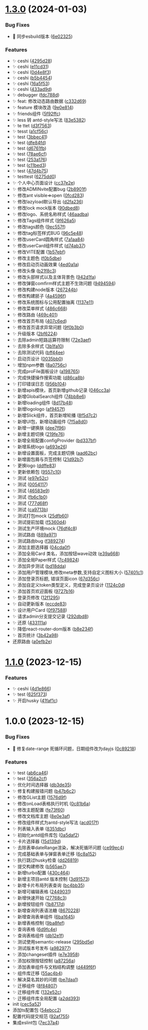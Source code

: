 # [1.3.0](https://github.com/anyone-yuren/react-antd-admin-pnpm/compare/v1.2.5...v1.3.0) (2024-01-03)


### Bug Fixes

* :bug: 同步esbuild版本 ([6e02325](https://github.com/anyone-yuren/react-antd-admin-pnpm/commit/6e02325f328d79cceb0b0df0418acde5c55df232))


### Features

* :sparkles: ceshi ([4295d28](https://github.com/anyone-yuren/react-antd-admin-pnpm/commit/4295d28af36c4b8a4e178229305abafc65f5a6db))
* :sparkles: ceshi ([e11cd31](https://github.com/anyone-yuren/react-antd-admin-pnpm/commit/e11cd31a86606a98b36c2cd34afe82aca33e2edc))
* :sparkles: ceshi ([0d4e8f3](https://github.com/anyone-yuren/react-antd-admin-pnpm/commit/0d4e8f3267141042f247a2759353f8642d43bbf9))
* :sparkles: ceshi ([b5b4454](https://github.com/anyone-yuren/react-antd-admin-pnpm/commit/b5b4454e4512517c220f406a9a95063e4b6edbb8))
* :sparkles: ceshi ([16a5f53](https://github.com/anyone-yuren/react-antd-admin-pnpm/commit/16a5f531aa47af4e565ceb3c6368dbf200941203))
* :sparkles: ceshi ([433ad9d](https://github.com/anyone-yuren/react-antd-admin-pnpm/commit/433ad9ddbd79a90e0328dcae75b7929bdd085c17))
* :sparkles: debugger ([fdc788d](https://github.com/anyone-yuren/react-antd-admin-pnpm/commit/fdc788df8c466be8567859832f5326489cd2683a))
* :sparkles: feat: 修改动态路由数据 ([c332d69](https://github.com/anyone-yuren/react-antd-admin-pnpm/commit/c332d69f87007671df2d04c17ea1ab67ae2a825a))
* :sparkles: feature 模块改造 ([9e0e814](https://github.com/anyone-yuren/react-antd-admin-pnpm/commit/9e0e81406c10fba8fabc66d0b7f9c06ae720f30e))
* :sparkles: friends组件 ([5f92ffc](https://github.com/anyone-yuren/react-antd-admin-pnpm/commit/5f92ffc1f79a1a73e09e894b0bc44dc421aa78cb))
* :sparkles: less 转 antd-style写法 ([83e5382](https://github.com/anyone-yuren/react-antd-admin-pnpm/commit/83e53825434d1abd673e58570c098769858fff0c))
* :sparkles: te ttet ([d3f7563](https://github.com/anyone-yuren/react-antd-admin-pnpm/commit/d3f7563e24cafc54496458fb5041c4c1d74b5327))
* :sparkles: tesst ([a1cf56c](https://github.com/anyone-yuren/react-antd-admin-pnpm/commit/a1cf56c8c4d2fe8bc021e2216f46b3b5d1aca41c))
* :sparkles: test ([3bbec41](https://github.com/anyone-yuren/react-antd-admin-pnpm/commit/3bbec41a96462e42bfa5794a768148be3f072ea4))
* :sparkles: test ([dfe84fd](https://github.com/anyone-yuren/react-antd-admin-pnpm/commit/dfe84fdec7950460572a8f6368d8de913f132774))
* :sparkles: test ([d6761fb](https://github.com/anyone-yuren/react-antd-admin-pnpm/commit/d6761fb71b04cba4cdeb95f08baeb40e3cf6a086))
* :sparkles: test ([78ae6cf](https://github.com/anyone-yuren/react-antd-admin-pnpm/commit/78ae6cf56dcc0466af7207968bc2fed05ba70fcb))
* :sparkles: test ([253a176](https://github.com/anyone-yuren/react-antd-admin-pnpm/commit/253a176c1a3921db207ff092a6cf5b5ea221f7c6))
* :sparkles: test ([c11bed3](https://github.com/anyone-yuren/react-antd-admin-pnpm/commit/c11bed3715805395810b8a8c192ede3684b986bb))
* :sparkles: test ([47d4b75](https://github.com/anyone-yuren/react-antd-admin-pnpm/commit/47d4b754f7b68f85c810b89c5408e01ae1e9c403))
* :sparkles: testtest ([6275dd0](https://github.com/anyone-yuren/react-antd-admin-pnpm/commit/6275dd01868531f4e55d98c21a515a0b64e3a71b))
* :sparkles: 个人中心页面设计 ([cc37e2e](https://github.com/anyone-yuren/react-antd-admin-pnpm/commit/cc37e2e114d20c0062655fa7014e69eea68d4de3))
* :sparkles: 修改ADMINvite配置bug ([2b8901f](https://github.com/anyone-yuren/react-antd-admin-pnpm/commit/2b8901f627cf1ce7828de4659fd783da08f72adb))
* :sparkles: 修改ant visible=>open ([0fcd283](https://github.com/anyone-yuren/react-antd-admin-pnpm/commit/0fcd283d1a44ab56d0d526b0a00cd40a956978bc))
* :sparkles: 修改lazyload默认导出 ([d2fa236](https://github.com/anyone-yuren/react-antd-admin-pnpm/commit/d2fa236445a76481f208b621254caff1b4b1b2bd))
* :sparkles: 修改lock mock版本 ([90dbed8](https://github.com/anyone-yuren/react-antd-admin-pnpm/commit/90dbed89f436c592a9528e98dbb91afc06c4675a))
* :sparkles: 修改logo、系统名称样式 ([46aadba](https://github.com/anyone-yuren/react-antd-admin-pnpm/commit/46aadbae3fe694f51dd081bffd14f5437e7d0d58))
* :sparkles: 修改Tags组件样式 ([9f626a5](https://github.com/anyone-yuren/react-antd-admin-pnpm/commit/9f626a5fe4d999ee469eec691195f10700bf331f))
* :sparkles: 修改tags颜色 ([9ec557f](https://github.com/anyone-yuren/react-antd-admin-pnpm/commit/9ec557f8b2ef2f3ded1ab696a2dbbc0305409d8d))
* :sparkles: 修改tag标签样式BUG ([96c5e48](https://github.com/anyone-yuren/react-antd-admin-pnpm/commit/96c5e4878950793aa811e9b3697614631134c372))
* :sparkles: 修改userCard圆角样式 ([7a1aa84](https://github.com/anyone-yuren/react-antd-admin-pnpm/commit/7a1aa84322fb6f867da77bdadc02be1b3b15965a))
* :sparkles: 修改userCard组件样式 ([d74ab37](https://github.com/anyone-yuren/react-antd-admin-pnpm/commit/d74ab37aed0003c19e6c8fbaf81f473672f1f25d))
* :sparkles: 修改VITE配置 ([1b57ebf](https://github.com/anyone-yuren/react-antd-admin-pnpm/commit/1b57ebf7bee264c9f39951831a79137e8f20545d))
* :sparkles: 修改主题色 ([f0b5dbe](https://github.com/anyone-yuren/react-antd-admin-pnpm/commit/f0b5dbe254a06abe91936c464a4d19d99f8b0c9f))
* :sparkles: 修改启动页动画效果 ([4ed0a1a](https://github.com/anyone-yuren/react-antd-admin-pnpm/commit/4ed0a1af1c3289f44c7fc12cacdb1fdf5f93fa85))
* :sparkles: 修改头像 ([b21f8c3](https://github.com/anyone-yuren/react-antd-admin-pnpm/commit/b21f8c3f71f000c074a06a195b24bbe690592c5f))
* :sparkles: 修改头部样式以及主体背景色 ([942d1fa](https://github.com/anyone-yuren/react-antd-admin-pnpm/commit/942d1fa0738561f9c0fc1a29616acc3a56f71d00))
* :sparkles: 修改弹窗comfirm样式主题不生效问题 ([9494594](https://github.com/anyone-yuren/react-antd-admin-pnpm/commit/9494594683e1d0d12b64793ac7c9b10b56cfd1e1))
* :sparkles: 修改构建node版本 ([267244b](https://github.com/anyone-yuren/react-antd-admin-pnpm/commit/267244ba4e89cfe19aa15cab4b0dd4d321d705f9))
* :sparkles: 修改构建胚子 ([4a4596f](https://github.com/anyone-yuren/react-antd-admin-pnpm/commit/4a4596ff5d069aefd30ebd524d9dd8b91ccd3e02))
* :sparkles: 修改系统图标与公用配置抽离 ([1137e11](https://github.com/anyone-yuren/react-antd-admin-pnpm/commit/1137e11b25234deb97c120c17edd7b976eb4687d))
* :sparkles: 修改菜单样式 ([486c668](https://github.com/anyone-yuren/react-antd-admin-pnpm/commit/486c6683df0f963626e247a32f69979259170abb))
* :sparkles: 修改路由 ([469c401](https://github.com/anyone-yuren/react-antd-admin-pnpm/commit/469c401250b1dabab11a732ef50b42034ee3e09e))
* :sparkles: 修改首页布局 ([407c6ed](https://github.com/anyone-yuren/react-antd-admin-pnpm/commit/407c6ed34e15ec7e724dac6e984b2d229f604ea0))
* :sparkles: 修改首页请求异常问题 ([9f0b3b0](https://github.com/anyone-yuren/react-antd-admin-pnpm/commit/9f0b3b0565bd4c6bce84ac89fa4728c2c055fa1b))
* :sparkles: 升级版本 ([2bf6224](https://github.com/anyone-yuren/react-antd-admin-pnpm/commit/2bf62241db1f45a1143410608cde21a0612e2d3f))
* :sparkles: 去除admin短路运算符限制 ([72e3aef](https://github.com/anyone-yuren/react-antd-admin-pnpm/commit/72e3aefe922d01b3360cd56a2d38c5d34ddd0034))
* :sparkles: 去除多余样式 ([3b1fa10](https://github.com/anyone-yuren/react-antd-admin-pnpm/commit/3b1fa1074a8910908e517d58b72b18a9908dd0d3))
* :sparkles: 去除测试代码 ([bff44ee](https://github.com/anyone-yuren/react-antd-admin-pnpm/commit/bff44ee677dcac37b01048d62a94bc8a3c5e0364))
* :sparkles: 启动页设计 ([0035bb0](https://github.com/anyone-yuren/react-antd-admin-pnpm/commit/0035bb0aac676a6db0dec14adeeeb11563bc4514))
* :sparkles: 增加npm参数 ([8a0756c](https://github.com/anyone-yuren/react-antd-admin-pnpm/commit/8a0756ca5556be1b1d41817956b05224c197987e))
* :sparkles: 完成proFile面板设计 ([a198765](https://github.com/anyone-yuren/react-antd-admin-pnpm/commit/a198765b9b59bb9a0e63d63fc151ebcd2b7cae82))
* :sparkles: 完成快捷操作搜索功能 ([d86ca8b](https://github.com/anyone-yuren/react-antd-admin-pnpm/commit/d86ca8b17eb1abb47942e0aa47da37cf92a31b41))
* :sparkles: 打印错误日志 ([956b104](https://github.com/anyone-yuren/react-antd-admin-pnpm/commit/956b104c6d5f09f021890a3050c21b5c2f4fc917))
* :sparkles: 新增apis模块，首页新增github记录 ([046cc3a](https://github.com/anyone-yuren/react-antd-admin-pnpm/commit/046cc3a0b7f868730becfd587a332005f08c6aec))
* :sparkles: 新增GlobalSearch组件 ([74bb8e6](https://github.com/anyone-yuren/react-antd-admin-pnpm/commit/74bb8e649d56c5fc5ec774be4de22876e04110af))
* :sparkles: 新增loading组件 ([8d17b48](https://github.com/anyone-yuren/react-antd-admin-pnpm/commit/8d17b48410af3f35ebb51fd78ff9be6c3bacbbf4))
* :sparkles: 新增logologo ([af9457f](https://github.com/anyone-yuren/react-antd-admin-pnpm/commit/af9457f35285ff90ea8d611bf2e7da7f12eb4cff))
* :sparkles: 新增Slick组件，首页新增轮播 ([8f5d7c2](https://github.com/anyone-yuren/react-antd-admin-pnpm/commit/8f5d7c285608bdcadd1cc972a75abd19b5642410))
* :sparkles: 新增UI包，新增动画组件 ([7f5a8d0](https://github.com/anyone-yuren/react-antd-admin-pnpm/commit/7f5a8d082f8e279892d11fe7b0e543ec34996011))
* :sparkles: 新增一键换肤 ([dee7f96](https://github.com/anyone-yuren/react-antd-admin-pnpm/commit/dee7f961db14bb610c41556a0f9122e0becc116d))
* :sparkles: 新增主题切换 ([219fe76](https://github.com/anyone-yuren/react-antd-admin-pnpm/commit/219fe76c4cc11a66b01f0a22012714154f9dfa3d))
* :sparkles: 新增全局配置configProvider ([bd337bf](https://github.com/anyone-yuren/react-antd-admin-pnpm/commit/bd337bfd6e89c68a40e7fd76443c2b934450ed89))
* :sparkles: 新增系统logo ([a693e26](https://github.com/anyone-yuren/react-antd-admin-pnpm/commit/a693e2666ee426f6e44b45682e56998f1336d38a))
* :sparkles: 新增设置面板，完成主题切换 ([aad62bc](https://github.com/anyone-yuren/react-antd-admin-pnpm/commit/aad62bc2c5502960ce50353a8cf9802264edd169))
* :sparkles: 新增面包屑与页签控制 ([21d92b7](https://github.com/anyone-yuren/react-antd-admin-pnpm/commit/21d92b765a6ffe7b5b8ac3a90351d816b5003931))
* :sparkles: 更换logo ([ddffe83](https://github.com/anyone-yuren/react-antd-admin-pnpm/commit/ddffe83a321206acbe9bd1862bc8251acbd79f90))
* :sparkles: 更新依赖包 ([9557c10](https://github.com/anyone-yuren/react-antd-admin-pnpm/commit/9557c1007e51d0a1b600e4b57d02eb16f137db4d))
* :sparkles: 测试 ([e97e52c](https://github.com/anyone-yuren/react-antd-admin-pnpm/commit/e97e52c322d72ea9d424c392e5904c5d8d68a3be))
* :sparkles: 测试 ([0054117](https://github.com/anyone-yuren/react-antd-admin-pnpm/commit/00541173dabd7faa5db3843a84e55f73d1a96b78))
* :sparkles: 测试 ([46583e9](https://github.com/anyone-yuren/react-antd-admin-pnpm/commit/46583e94a4f4601c053084d62ee57b6e936a888e))
* :sparkles: 测试 ([fb6c1b0](https://github.com/anyone-yuren/react-antd-admin-pnpm/commit/fb6c1b07475b1a4cc7b08b4834002a7ed6416bf5))
* :sparkles: 测试 ([777d68f](https://github.com/anyone-yuren/react-antd-admin-pnpm/commit/777d68f2a80c08a3f1d7ed92d7026503971bb77a))
* :sparkles: 测试 ([ca9713b](https://github.com/anyone-yuren/react-antd-admin-pnpm/commit/ca9713b646865d9381010ce15ad1f70d73782ee6))
* :sparkles: 测试打包mock ([25dfb60](https://github.com/anyone-yuren/react-antd-admin-pnpm/commit/25dfb6046250f208ddc45f4fdc731b957bedae35))
* :sparkles: 测试提前加载 ([f5360d4](https://github.com/anyone-yuren/react-antd-admin-pnpm/commit/f5360d4723b6b1c68a02149560bde32ef11c5414))
* :sparkles: 测试生产环境mock ([76df4c8](https://github.com/anyone-yuren/react-antd-admin-pnpm/commit/76df4c8dcd28ae8a08c6a7bcb08364449feb407d))
* :sparkles: 测试路由 ([889a971](https://github.com/anyone-yuren/react-antd-admin-pnpm/commit/889a971991832bb000853dde85866050cacfc581))
* :sparkles: 测试路由bug ([f389274](https://github.com/anyone-yuren/react-antd-admin-pnpm/commit/f389274f32c6184c30135c030ebfc7f278b37355))
* :sparkles: 添加主题选择器 ([04cda0f](https://github.com/anyone-yuren/react-antd-admin-pnpm/commit/04cda0fbbed090a4ee9b11d9d4c6393a2cda4d10))
* :sparkles: 添加全局Card 类名，添加按钮wave动效 ([e39a668](https://github.com/anyone-yuren/react-antd-admin-pnpm/commit/e39a668833b7b317dad3166d3371efc85eb65913))
* :sparkles: 添加全局Paper样式 ([7c49824](https://github.com/anyone-yuren/react-antd-admin-pnpm/commit/7c498248e3c49b1f7bc14216a012b4d438c1d0a7))
* :sparkles: 添加异步测试 ([bd18dda](https://github.com/anyone-yuren/react-antd-admin-pnpm/commit/bd18dda1ddcc0224f02dc2781e097b667a52ce71))
* :sparkles: 添加用户管理模块,修改meta参数,支持自定义图标大小 ([57401c1](https://github.com/anyone-yuren/react-antd-admin-pnpm/commit/57401c195126623defd074297a5c50f3861a5c70))
* :sparkles: 添加登录页标题, 错误页面icon ([67d356c](https://github.com/anyone-yuren/react-antd-admin-pnpm/commit/67d356cbdd0aa0bcd588022055f7a643691f1adb))
* :sparkles: 添加自定义token类型定义，完成登录页设计 ([1124c0d](https://github.com/anyone-yuren/react-antd-admin-pnpm/commit/1124c0d481f4702680a7490e3963bb4d40fa6d55))
* :sparkles: 添加首页欢迎面板 ([9727b16](https://github.com/anyone-yuren/react-antd-admin-pnpm/commit/9727b16e91bb3f5b16e67deec3284730b60c7d66))
* :sparkles: 登录页修改 ([12f1295](https://github.com/anyone-yuren/react-antd-admin-pnpm/commit/12f129555525ef49f83544dcc47707e4d9c3b196))
* :sparkles: 自动更新版本 ([eccde83](https://github.com/anyone-yuren/react-antd-admin-pnpm/commit/eccde830e931c60cfaef84029be95ff3621fbbaa))
* :sparkles: 设计用户Card ([0f97588](https://github.com/anyone-yuren/react-antd-admin-pnpm/commit/0f975886c64c49cea25f6914f00a9c94cdd98748))
* :sparkles: 请求admin分支提交记录 ([292dbd8](https://github.com/anyone-yuren/react-antd-admin-pnpm/commit/292dbd85f4e144687de344f3e7a94f0b0d65e06c))
* :sparkles: 还原 ([433111a](https://github.com/anyone-yuren/react-antd-admin-pnpm/commit/433111a3953ce4694814c2be83e3e6c0a56b7249))
* :sparkles: 降低react-router-dom版本 ([b8e234f](https://github.com/anyone-yuren/react-antd-admin-pnpm/commit/b8e234f4044389f9293ea0c7b3a15330c669704b))
* :sparkles: 首页统计 ([3b42a98](https://github.com/anyone-yuren/react-antd-admin-pnpm/commit/3b42a9867ab15809fc7c94e7ff582ffc2ef153fe))
* 还原路由 ([a0efb2e](https://github.com/anyone-yuren/react-antd-admin-pnpm/commit/a0efb2e2d791cac6d6d9586a68a95e44fc20f8ab))

# [1.1.0](https://github.com/anyone-yuren/pnpm-monorepo-mui/compare/v1.0.0...v1.1.0) (2023-12-15)


### Features

* :sparkles: ceshi ([4d1e866](https://github.com/anyone-yuren/pnpm-monorepo-mui/commit/4d1e8661fecfe6fc2efdd118730f767104c160f0))
* :sparkles: test ([625f373](https://github.com/anyone-yuren/pnpm-monorepo-mui/commit/625f3737e1834bc42b7d8388206843ffccabf1a1))
* :sparkles: 开启husky ([41faf1c](https://github.com/anyone-yuren/pnpm-monorepo-mui/commit/41faf1c5ffcd8bf6bc863550242e7199b35c0268))

# 1.0.0 (2023-12-15)


### Bug Fixes

* :bug: 修复date-range 死循环问题，日期组件改为dayjs ([0c89218](https://github.com/anyone-yuren/pnpm-monorepo-mui/commit/0c89218ac23a5db7e671ab3474a9e8f81bf5fa1f))


### Features

* :sparkles: test ([ab6ca46](https://github.com/anyone-yuren/pnpm-monorepo-mui/commit/ab6ca465de92b666321d10286771fed4d3b36c11))
* :sparkles: test ([356a2cf](https://github.com/anyone-yuren/pnpm-monorepo-mui/commit/356a2cf22fda08f078b9881c184390f25cdd443e))
* :sparkles: 优化时间选择器 ([db3de35](https://github.com/anyone-yuren/pnpm-monorepo-mui/commit/db3de353a01bd4279906d3e9686ee4e7dc1a7c4a))
* :sparkles: 修复构建报错问题 ([b47b6c2](https://github.com/anyone-yuren/pnpm-monorepo-mui/commit/b47b6c23eb68951369611b0026e491de1686ab4a))
* :sparkles: 修改GList主题 ([1576d9f](https://github.com/anyone-yuren/pnpm-monorepo-mui/commit/1576d9f5cd904b220f927f330ff27c88b9b5e461))
* :sparkles: 修改onLoad表格执行时机 ([0c81b6a](https://github.com/anyone-yuren/pnpm-monorepo-mui/commit/0c81b6a29038b9ec2f5139c1d72ca2d3f095f3a1))
* :sparkles: 修改主题配置 ([fe73f60](https://github.com/anyone-yuren/pnpm-monorepo-mui/commit/fe73f602637d6a9a5c2c78c31697072fc150a334))
* :sparkles: 修改文档库主题 ([8e0e3af](https://github.com/anyone-yuren/pnpm-monorepo-mui/commit/8e0e3af146ac273b84b1d90d48956046dbb5e751))
* :sparkles: 修改组件样式为antd-style写法 ([acd017f](https://github.com/anyone-yuren/pnpm-monorepo-mui/commit/acd017fd224c4a78600250ba393dae8b9d0862b8))
* :sparkles: 列表输入表单 ([8351dbc](https://github.com/anyone-yuren/pnpm-monorepo-mui/commit/8351dbcbb2bcf684b6feaef0f9fc6f1cf891f3aa))
* :sparkles: 初始化antd组件库包 ([0a5daf2](https://github.com/anyone-yuren/pnpm-monorepo-mui/commit/0a5daf219232b9a4206df61d64067123e951cc16))
* :sparkles: 卡片选择器 ([15d139d](https://github.com/anyone-yuren/pnpm-monorepo-mui/commit/15d139d95b8f93eccd79beef1a90e4ea8b500b3d))
* :sparkles: 去除表单dateRange渲染，解决死循环问题 ([ce99ec4](https://github.com/anyone-yuren/pnpm-monorepo-mui/commit/ce99ec446c845fde81c2c40f9b1e3d03c3680343))
* :sparkles: 完成基础表单与弹窗表单迁移 ([6c8a152](https://github.com/anyone-yuren/pnpm-monorepo-mui/commit/6c8a15293ca5ee4cf87748b7558fded79bdea6d3))
* :sparkles: 执行跳过husky检查 ([dd26819](https://github.com/anyone-yuren/pnpm-monorepo-mui/commit/dd26819b9894b732a65238c5beb065affe6a7cf5))
* :sparkles: 提交构建修改 ([b565ae7](https://github.com/anyone-yuren/pnpm-monorepo-mui/commit/b565ae7fcebe0dbf5ea6087c0898df8ebfd1950d))
* :sparkles: 新增turbo配置 ([430c464](https://github.com/anyone-yuren/pnpm-monorepo-mui/commit/430c4641d28dbf634eb7301cf0d2ba4599f99f9d))
* :sparkles: 新增主项目antd 版本控制 ([3d91573](https://github.com/anyone-yuren/pnpm-monorepo-mui/commit/3d915730ae3382a76ba6feff9976a97c1ff04bf3))
* :sparkles: 新增卡片布局列表查询 ([bc4bb35](https://github.com/anyone-yuren/pnpm-monorepo-mui/commit/bc4bb35416becf0945c3ef40dc5b9ba61c5faa2f))
* :sparkles: 新增可编辑表格 ([2449031](https://github.com/anyone-yuren/pnpm-monorepo-mui/commit/24490317d5a1b43fb56be651b3fbf859db6c84f2))
* :sparkles: 新增快速开始 ([27768c3](https://github.com/anyone-yuren/pnpm-monorepo-mui/commit/27768c30f479759b1f478a846e4825d784083209))
* :sparkles: 新增按钮组件 ([1b8717d](https://github.com/anyone-yuren/pnpm-monorepo-mui/commit/1b8717dfa324f163b3aa7dae2c92a696d9fa9a79))
* :sparkles: 新增查询列表语法糖 ([8670228](https://github.com/anyone-yuren/pnpm-monorepo-mui/commit/86702285b7943b99a9eef297dc7d24245ae77387))
* :sparkles: 新增查询表单组件 ([6ba1645](https://github.com/anyone-yuren/pnpm-monorepo-mui/commit/6ba164556a407b5a074a1a05fd8e63ce429e4691))
* :sparkles: 新增表格控制 ([9ba8fef](https://github.com/anyone-yuren/pnpm-monorepo-mui/commit/9ba8fef9c1307d5e13e92b1950bda7833feb1fbe))
* :sparkles: 查询表格 ([6d9fc4e](https://github.com/anyone-yuren/pnpm-monorepo-mui/commit/6d9fc4e2247205614d1ffa37b97c21bb267b374e))
* :sparkles: 查询表格组件 ([db12e1f](https://github.com/anyone-yuren/pnpm-monorepo-mui/commit/db12e1ff52090074d54396fef90e11e1d59bba5b))
* :sparkles: 测试使用semantic-release ([295bd5e](https://github.com/anyone-yuren/pnpm-monorepo-mui/commit/295bd5e07f02802afb8dcb25953e94f8c012da6f))
* :sparkles: 测试版本号发布 ([a982977](https://github.com/anyone-yuren/pnpm-monorepo-mui/commit/a9829777bf88dc24b0845340c3db01640142097b))
* :sparkles: 添加changeset插件 ([e7e3958](https://github.com/anyone-yuren/pnpm-monorepo-mui/commit/e7e3958adba6c9532359fc3f7cc2b874b1ec87e2))
* :sparkles: 添加权限按钮控制 ([a87256a](https://github.com/anyone-yuren/pnpm-monorepo-mui/commit/a87256a873d8a81a66270725764185b208b2ca0c))
* :sparkles: 添加表单组件与文档结构调整 ([d449f6f](https://github.com/anyone-yuren/pnpm-monorepo-mui/commit/d449f6f24f167868866058d48e80c0e2be8b1915))
* :sparkles: 组件库迁移 ([55ac4b4](https://github.com/anyone-yuren/pnpm-monorepo-mui/commit/55ac4b45d008efc032d0fae032525d8fadac68cf))
* :sparkles: 解决莫名其妙的问题 ([be7daa1](https://github.com/anyone-yuren/pnpm-monorepo-mui/commit/be7daa1e1fc60a94ed91f42b3516702f1d294119))
* :sparkles: 迁移组件 ([8f84807](https://github.com/anyone-yuren/pnpm-monorepo-mui/commit/8f8480750628846be21bcc57cda86d3a2abfa795))
* :sparkles: 迁移组件库 ([132e52c](https://github.com/anyone-yuren/pnpm-monorepo-mui/commit/132e52c319e90f204625736a9c5c561bfbf2a8b3))
* :sparkles: 迁移组件库全局配置 ([a2dd393](https://github.com/anyone-yuren/pnpm-monorepo-mui/commit/a2dd393a8ebbb87dd64e3c9f8f41995ed100fdda))
* init ([cec5a52](https://github.com/anyone-yuren/pnpm-monorepo-mui/commit/cec5a52d0506d12f2e80ca36c55032e23fa45df2))
* 添加ts配置包 ([54ebcc2](https://github.com/anyone-yuren/pnpm-monorepo-mui/commit/54ebcc2f0b2a38d5bd6a3dda85697661fc2222a6))
* 配置代码提交规范 ([92af755](https://github.com/anyone-yuren/pnpm-monorepo-mui/commit/92af7559b83620878ab6689c37f950c8853d63b5))
* 集成eslint包 ([7ec37a4](https://github.com/anyone-yuren/pnpm-monorepo-mui/commit/7ec37a45603e040c7617ff0bd9f3355c77e0d1d5))
